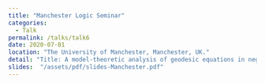 ```yaml
---
title: "Manchester Logic Seminar"
categories:
  - Talk
permalink: /talks/talk6
date: 2020-07-01
location: "The University of Manchester, Manchester, UK."
detail: "Title: A model-theoretic analysis of geodesic equations in negative curvature."
slides:  "/assets/pdf/slides-Manchester.pdf"
---
```


